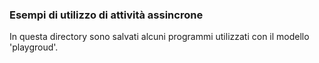 
### Esempi di utilizzo di attività assincrone

In questa directory sono salvati alcuni programmi
utilizzati con il modello 'playgroud'.

